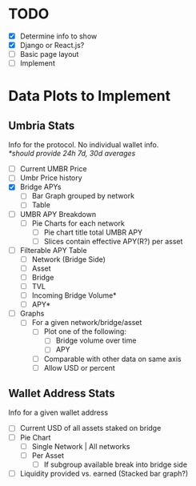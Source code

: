 # TODO

- [x] Determine info to show
- [x] Django or React.js?
- [ ] Basic page layout
- [ ] Implement

# Data Plots to Implement

## Umbria Stats

Info for the protocol. No individual wallet info.  
_\*should provide 24h 7d, 30d averages_

- [ ] Current UMBR Price
- [ ] Umbr Price history
- [x] Bridge APYs
  - [ ] Bar Graph grouped by network
  - [ ] Table
- [ ] UMBR APY Breakdown
  - [ ] Pie Charts for each network
    - [ ] Pie chart title total UMBR APY
    - [ ] Slices contain effective APY(R?) per asset
- [ ] Filterable APY Table
  - [ ] Network (Bridge Side)
  - [ ] Asset
  - [ ] Bridge
  - [ ] TVL
  - [ ] Incoming Bridge Volume\*
  - [ ] APY\*
- [ ] Graphs
  - [ ] For a given network/bridge/asset
    - [ ] Plot one of the following:
      - [ ] Bridge volume over time
      - [ ] APY
    - [ ] Comparable with other data on same axis
    - [ ] Allow USD or percent

## Wallet Address Stats

Info for a given wallet address

- [ ] Current USD of all assets staked on bridge
- [ ] Pie Chart
  - [ ] Single Network | All networks
  - [ ] Per Asset
    - [ ] If subgroup available break into bridge side
- [ ] Liquidity provided vs. earned (Stacked bar graph?)
